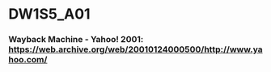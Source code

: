 # DW1S5_A01
### Wayback Machine - Yahoo! 2001: https://web.archive.org/web/20010124000500/http://www.yahoo.com/
